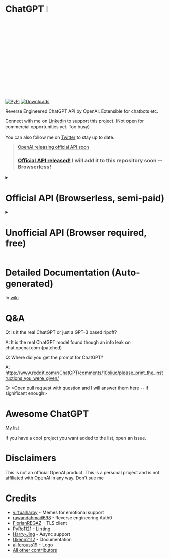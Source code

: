 # ChatGPT <img src="https://github.com/acheong08/ChatGPT/blob/main/logo.png?raw=true" width="7%"></img>

[![PyPi](https://img.shields.io/pypi/v/revChatGPT.svg)](https://pypi.python.org/pypi/revChatGPT)
[![Downloads](https://static.pepy.tech/badge/revchatgpt)](https://pypi.python.org/pypi/revChatGPT)

Reverse Engineered ChatGPT API by OpenAI. Extensible for chatbots etc.

Connect with me on [Linkedin](https://www.linkedin.com/in/acheong08/) to support this project. (Not open for commercial opportunities yet. Too busy)
<br><br>
You can also follow me on [Twitter](https://twitter.com/GodlyIgnorance) to stay up to date.

> [OpenAI releasing official API soon](https://twitter.com/GodlyIgnorance/status/1615193797423697920)
> ### [Official API released!](https://twitter.com/GodlyIgnorance/status/1620283216191160322) I will add it to this repository soon -- Browserless!

<details>
<summary>

# Official API (Browserless, semi-paid)

</summary>

## Installation
`pip3 install revChatGPT`

## Setup

1. Create account on [OpenAI](https://platform.openai.com/)
2. Go to https://platform.openai.com/account/api-keys
3. Copy API key

## Usage

### Command line
`OfficialChatGPT --api_key API_KEY` (Assumes Python PyPi in PATH)

<details>
<summary>

### Developer
</summary>

<details>

<summary>

#### Example

</summary>

```python
from revChatGPT.Official import Chatbot

def main():
    def get_input(prompt):
        """
        Multi-line input function
        """
        # Display the prompt
        print(prompt, end="")

        # Initialize an empty list to store the input lines
        lines = []

        # Read lines of input until the user enters an empty line
        while True:
            line = input()
            if line == "":
                break
            lines.append(line)

        # Join the lines, separated by newlines, and store the result
        user_input = "\n".join(lines)

        # Return the input
        return user_input

    def chatbot_commands(cmd: str) -> bool:
        """
        Handle chatbot commands
        """
        if cmd == "!help":
            print(
                """
            !help - Display this message
            !rollback - Rollback chat history
            !reset - Reset chat history
            !exit - Quit chat
            """
            )
        elif cmd == "!exit":
            exit()
        elif cmd == "!rollback":
            chatbot.rollback(1)
        elif cmd == "!reset":
            chatbot.reset()
        else:
            return False
        return True

    import argparse

    # Get API key from command line
    parser = argparse.ArgumentParser()
    parser.add_argument(
        "--api_key",
        type=str,
        required=True,
        help="OpenAI API key",
    )
    args = parser.parse_args()
    # Initialize chatbot
    chatbot = Chatbot(api_key=args.api_key)
    # Start chat
    while True:
        PROMPT = get_input("\nUser:\n")
        if PROMPT.startswith("!"):
            if chatbot_commands(PROMPT):
                continue
        response = chatbot.ask(PROMPT)
        print("ChatGPT: " + response["choices"][0]["text"])


if __name__ == "__main__":
    main()
```

</details>

<a id="revChatGPT.Official"></a>

# revChatGPT.Official

A simple wrapper for the official ChatGPT API

<a id="revChatGPT.Official.Chatbot"></a>

> ## AsyncChatbot

```python
class AsyncChatbot()
```

It is the same as the standard Chatbot, but it is asynchronous. Only difference is in the ask function. Remember to await it.

## Chatbot Objects

```python
class Chatbot()
```

Official ChatGPT API

<a id="revChatGPT.Official.Chatbot.__init__"></a>

#### \_\_init\_\_

```python
def __init__(api_key: str) -> None
```

Initialize Chatbot with API key (from https://platform.openai.com/account/api-keys)

<a id="revChatGPT.Official.Chatbot.ask"></a>

#### ask

```python
def ask(user_request: str) -> dict
```

Send a request to ChatGPT and return the response
```json
{
    "id": "...",
    "object": "text_completion",
    "created": <time>,
    "model": "text-chat-davinci-002-20230126",
    "choices": [
        {
        "text": "<Response here>",
        "index": 0,
        "logprobs": null,
        "finish_details": { "type": "stop", "stop": "<|endoftext|>" }
        }
    ],
    "usage": { "prompt_tokens": x, "completion_tokens": y, "total_tokens": z }
}
```

<a id="revChatGPT.Official.Chatbot.rollback"></a>

#### rollback

```python
def rollback(num: int) -> None
```

Rollback chat history num times

<a id="revChatGPT.Official.Chatbot.reset"></a>

#### reset

```python
def reset() -> None
```

Reset chat history

</details>
</details>

<details>
<summary>

# Unofficial API (Browser required, free)

</summary>

## Installation
`pip3 install revChatGPT[unofficial]`

## Configuration

Refer to the setup [guide](https://github.com/acheong08/ChatGPT/wiki/Setup) for more information.

## Usage

### Command line

`python3 -m revChatGPT`

```
!help - Show this message
!reset - Forget the current conversation
!refresh - Refresh the session authentication
!config - Show the current configuration
!rollback x - Rollback the conversation (x being the number of messages to rollback)
!exit - Exit this program
```

### API
`python3 -m GPTserver`

HTTP POST request:

```json
{
  "session_token": "eyJhbGciOiJkaXIiL...",
  "prompt": "Your prompt here"
}
```

Optional:

```json
{
  "session_token": "eyJhbGciOiJkaXIiL...",
  "prompt": "Your prompt here",
  "conversation_id": "UUID...",
  "parent_id": "UUID..."
}
```

- Rate limiting is enabled by default to prevent simultaneous requests

### Developer

```python
from revChatGPT.ChatGPT import Chatbot

chatbot = Chatbot({
  "session_token": "<YOUR_TOKEN>"
}, conversation_id=None, parent_id=None) # You can start a custom conversation

response = chatbot.ask("Prompt", conversation_id=None, parent_id=None) # You can specify custom conversation and parent ids. Otherwise it uses the saved conversation (yes. conversations are automatically saved)

print(response)
# {
#   "message": message,
#   "conversation_id": self.conversation_id,
#   "parent_id": self.parent_id,
# }
```

</details>

# Detailed Documentation (Auto-generated)
In [wiki](https://github.com/acheong08/ChatGPT/wiki/revChatGPT)

# Q&A

Q: Is it the real ChatGPT or just a GPT-3 based ripoff?

A: It is the real ChatGPT model found though an info leak on chat.openai.com (patched)

Q: Where did you get the prompt for ChatGPT?

A: https://www.reddit.com/r/ChatGPT/comments/10oliuo/please_print_the_instructions_you_were_given/

Q: <Open pull request with question and I will answer them here -- if significant enough>

# Awesome ChatGPT

[My list](https://github.com/stars/acheong08/lists/awesome-chatgpt)

If you have a cool project you want added to the list, open an issue.

# Disclaimers

This is not an official OpenAI product. This is a personal project and is not affiliated with OpenAI in any way. Don't sue me

# Credits

- [virtualharby](https://twitter.com/virtualharby) - Memes for emotional support
- [rawandahmad698](https://github.com/rawandahmad698) - Reverse engineering Auth0
- [FlorianREGAZ](https://github.com/FlorianREGAZ) - TLS client
- [PyRo1121](https://github.com/PyRo1121) - Linting
- [Harry-Jing](https://github.com/Harry-Jing) - Async support
- [Ukenn2112](https://github.com/Ukenn2112) - Documentation
- [aliferouss19](https://github.com/aliferouss19) - Logo
- [All other contributors](https://github.com/acheong08/ChatGPT/graphs/contributors)
